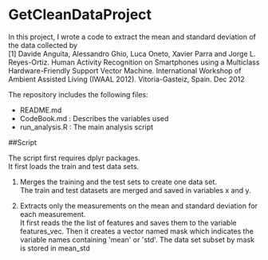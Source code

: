 # GetCleanDataProject

In this project, I wrote a code to extract the mean and standard deviation of the data collected by\
[1] Davide Anguita, Alessandro Ghio, Luca Oneto, Xavier Parra and Jorge L. Reyes-Ortiz. Human Activity Recognition on Smartphones using a Multiclass Hardware-Friendly Support Vector Machine. International Workshop of Ambient Assisted Living (IWAAL 2012). Vitoria-Gasteiz, Spain. Dec 2012

The repository includes the following files:

- README.md
- CodeBook.md : Describes the variables used
- run_analysis.R : The main analysis script

##Script

The script first requires dplyr packages.\
It first loads the train and test data sets.

1. Merges the training and the test sets to create one data set. \
The train and test datasets are merged and saved in variables x and y.

2. Extracts only the measurements on the mean and standard deviation for each measurement.\
It first reads the the list of features and saves them to the variable features_vec. 
Then it creates a vector named mask which indicates the variable names containing 'mean' or 'std'.
The data set subset by mask is stored in mean_std
